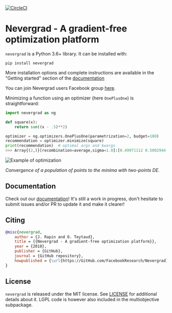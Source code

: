 [![CircleCI](https://circleci.com/gh/facebookresearch/nevergrad/tree/master.svg?style=svg)](https://circleci.com/gh/facebookresearch/nevergrad/tree/master)

# Nevergrad - A gradient-free optimization platform


`nevergrad` is a Python 3.6+ library. It can be installed with:

```
pip install nevergrad
```

More installation options and complete instructions are available in the "Getting started" section of the [documentation](https://facebookresearch.github.io/nevergrad/)

You can join Nevergrad users Facebook group [here](https://www.facebook.com/groups/nevergradusers/).

Minimizing a function using an optimizer (here `OnePlusOne`) is straightforward:

```python
import nevergrad as ng

def square(x):
    return sum((x - .5)**2)

optimizer = ng.optimizers.OnePlusOne(parametrization=2, budget=100)
recommendation = optimizer.minimize(square)
print(recommendation)  # optimal args and kwargs
>>> Array{(2,)}[recombination=average,sigma=1.0]:[0.49971112 0.5002944 ]
```

![Example of optimization](TwoPointsDE.gif)

*Convergence of a population of points to the minima with two-points DE.*


## Documentation

Check out our [documentation](https://facebookresearch.github.io/nevergrad/)! It's still a work in progress, don't hesitate to submit issues and/or PR to update it and make it clearer!


## Citing

```bibtex
@misc{nevergrad,
    author = {J. Rapin and O. Teytaud},
    title = {{Nevergrad - A gradient-free optimization platform}},
    year = {2018},
    publisher = {GitHub},
    journal = {GitHub repository},
    howpublished = {\url{https://GitHub.com/FacebookResearch/Nevergrad}},
}
```

## License

`nevergrad` is released under the MIT license. See [LICENSE](LICENSE) for additional details about it.
LGPL code is however also included in the multiobjective subpackage.

